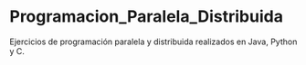 # Programacion_Paralela_Distribuida
Ejercicios de programación paralela y distribuida realizados en Java, Python y C. 
